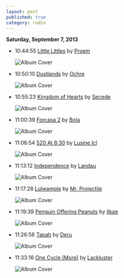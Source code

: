 ```yaml
---
layout: post
published: true
category: radio
---
```


**Saturday, September  7, 2013**

*   10:44:55  [Little Littles](http://goo.gl/61QpVF) by [Proem](http://www.last.fm/music/Proem)

    ![Album Cover](http://userserve-ak.last.fm/serve/174s/53014321.png "You Shall Have Ever Been")

*   10:50:10  [Dustlands](http://goo.gl/Ku0n6k) by [Ochre](http://www.last.fm/music/Ochre)

    ![Album Cover](http://userserve-ak.last.fm/serve/174s/86191631.png "Like Dust of the Balance")

*   10:55:23  [Kingdom of Hearts](http://goo.gl/hqZhNY) by [Secede](http://www.last.fm/music/Secede)

    ![Album Cover](http://userserve-ak.last.fm/serve/174s/88237797.jpg "Tryshasla")

*   11:00:39  [Forcasa 2](http://goo.gl/lH7xYR) by [Bola](http://www.last.fm/music/Bola)

    ![Album Cover](http://userserve-ak.last.fm/serve/174s/63358627.jpg "Soup")

*   11:06:54  [520 At 8:30](http://goo.gl/y8FJee) by [Lusine Icl](http://www.last.fm/music/Lusine+Icl)

    ![Album Cover](http://userserve-ak.last.fm/serve/174s/60817015.jpg "Language Barrier")

*   11:13:12  [Independence](http://goo.gl/kQPMd) by [Landau](http://www.last.fm/music/Landau)

    ![Album Cover](http://userserve-ak.last.fm/serve/174s/8787895.jpg "The Epic Compromise")

*   11:17:28  [Lulwample](http://goo.gl/A4ZPaE) by [Mr. Projectile](http://www.last.fm/music/Mr.+Projectile)

    ![Album Cover](http://userserve-ak.last.fm/serve/174s/19085683.jpg "Pug Times")

*   11:19:39  [Penguin Offering Peanuts](http://goo.gl/4EWjaU) by [Ilkae](http://www.last.fm/music/Ilkae)

    ![Album Cover](http://userserve-ak.last.fm/serve/174s/64462043.png "Pistachio Island")

*   11:26:56  [Tapah](http://goo.gl/NglRnl) by [Deru](http://www.last.fm/music/Deru)

    ![Album Cover](http://userserve-ak.last.fm/serve/174s/48637593.png "Trying to Remember")

*   11:33:16  [One Cycle (More)](http://goo.gl/rW2BhB) by [Lackluster](http://www.last.fm/music/Lackluster)

    ![Album Cover](http://userserve-ak.last.fm/serve/174s/9926045.jpg "Repulsine EP")

